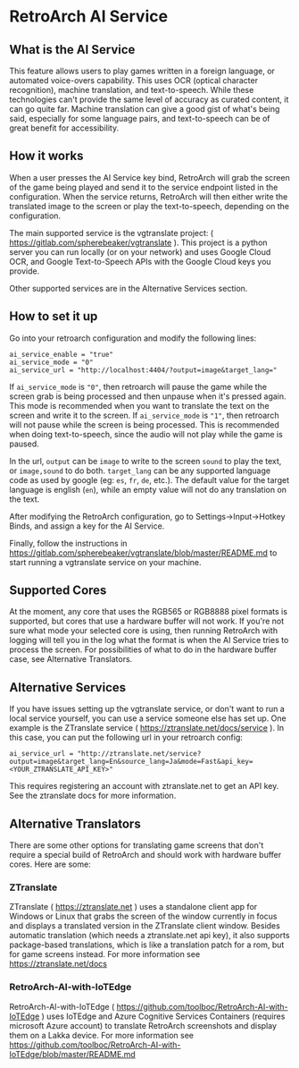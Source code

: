 # RetroArch AI Service

## What is the AI Service

This feature allows users to play games written in a foreign language, or automated voice-overs capability.  This uses OCR (optical character recognition), machine translation, and text-to-speech.  While these technologies can't provide the same level of accuracy as curated content, it can go quite far.  Machine translation can give a good gist of what's being said, especially for some language pairs, and text-to-speech can be of great benefit for accessibility.


## How it works

When a user presses the AI Service key bind, RetroArch will grab the screen of the game being played and send it to the service endpoint listed in the configuration.  When the service returns, RetroArch will then either write the translated image to the screen or play the text-to-speech, depending on the configuration.


The main supported service is the vgtranslate project: ( https://gitlab.com/spherebeaker/vgtranslate ).  This project is a python server you can run locally (or on your network) and uses Google Cloud OCR, and Google Text-to-Speech APIs with the Google Cloud keys you provide.

Other supported services are in the Alternative Services section. 


## How to set it up

Go into your retroarch configuration and modify the following lines:
```
ai_service_enable = "true"
ai_service_mode = "0"
ai_service_url = "http://localhost:4404/?output=image&target_lang="
```

If `ai_service_mode` is `"0"`, then retroarch will pause the game while the screen grab is being processed and then unpause when it's pressed again.  This mode is recommended when you want to translate the text on the screen and write it to the screen.  If `ai_service_mode` is `"1"`, then retroarch will not pause while the screen is being processed.  This is recommended when doing text-to-speech, since the audio will not play while the game is paused.

In the url, `output` can be `image` to write to the screen `sound` to play the text, or `image,sound` to do both.  `target_lang` can be any supported language code as used by google (eg: `es`, `fr`, `de`, etc.).  The default value for the target language is english (`en`), while an empty value will not do any translation on the text.

After modifying the RetroArch configuration, go to Settings->Input->Hotkey Binds, and assign a key for the AI Service.

Finally, follow the instructions in https://gitlab.com/spherebeaker/vgtranslate/blob/master/README.md to start running a vgtranslate service on your machine.


## Supported Cores

At the moment, any core that uses the RGB565 or RGB8888 pixel formats is supported, but cores that use a hardware buffer will not work.  If you're not sure what mode your selected core is using, then running RetroArch with logging will tell you in the log what the format is when the AI Service tries to process the screen.  For possibilities of what to do in the hardware buffer case, see Alternative Translators.


## Alternative Services

If you have issues setting up the vgtranslate service, or don't want to run a local service yourself, you can use a service someone else has set up.  One example is the ZTranslate service ( https://ztranslate.net/docs/service ).  In this case, you can put the following url in your retroarch config:

```
ai_service_url = "http://ztranslate.net/service?output=image&target_lang=En&source_lang=Ja&mode=Fast&api_key=<YOUR_ZTRANSLATE_API_KEY>"
```

This requires registering an account with ztranslate.net to get an API key.  See the ztranslate docs for more information.


## Alternative Translators

There are some other options for translating game screens that don't require a special build of RetroArch and should work with hardware buffer cores.  Here are some:

### ZTranslate
ZTranslate ( https://ztranslate.net ) uses a standalone client app for Windows or Linux that grabs the screen of the window currently in focus and displays a translated version in the ZTranslate client window.  Besides automatic translation (which needs a ztranslate.net api key), it also supports package-based translations, which is like a translation patch for a rom, but for game screens instead.  For more information see https://ztranslate.net/docs   

### RetroArch-AI-with-IoTEdge
RetroArch-AI-with-IoTEdge ( https://github.com/toolboc/RetroArch-AI-with-IoTEdge ) uses IoTEdge and Azure Cognitive Services Containers (requires microsoft Azure account) to translate RetroArch screenshots and display them on a Lakka device.  For more information see https://github.com/toolboc/RetroArch-AI-with-IoTEdge/blob/master/README.md


